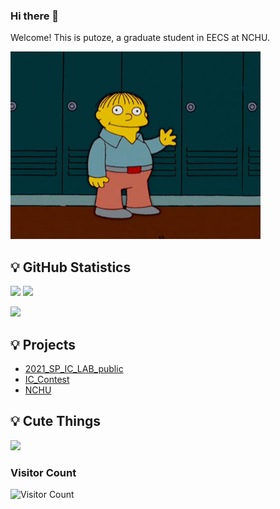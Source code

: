 <!-- GitHub introduction -->

### Hi there 👋 

Welcome! This is putoze, a graduate student in EECS at NCHU.
<p align="left">
  <img src="img/ralph-wave.gif" width="400" heigh ="250"/>
</p>


<!-- GitHub Statistics -->

## 💡 GitHub Statistics

<div >
<img height="180px" src="https://github-readme-stats.vercel.app/api?username=putoze&show_icons=true&theme=dracula" />

<img height="180px" src="https://github-readme-stats.vercel.app/api/top-langs/?username=putoze&hide_border=true&show_icons=true&layout=compact&langs_count=6&theme=dracula"/> 

<p align="left"> <img src="https://github-profile-trophy.vercel.app/?username=putoze&margin-w=2&margin-h=50&row=1&column=7&no-bg=true" /> </p>
<div >

## 💡 Projects
- [2021_SP_IC_LAB_public](https://github.com/stars/putoze/lists/ic-lab-2021-spring-public)
- [IC_Contest](https://github.com/stars/putoze/lists/ic-contest)
- [NCHU](https://github.com/stars/putoze/lists/nchu)

## 💡 Cute Things

<a href=#><img src="https://github.com/sicajc/Interesting-readme-template/blob/main/contributions.svg"></a>

### Visitor Count
![Visitor Count](https://profile-counter.glitch.me/unknown/count.svg)
